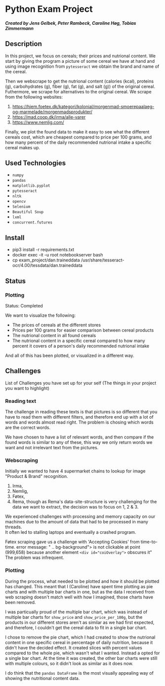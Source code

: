 # Python Exam Project

##### Created by Jens Gelbek, Peter Rambeck, Caroline Høg, Tobias Zimmermann

## Description

In this project, we focus on cereals; their prices and nutrional content.
We start by giving the program a picture of some cereal we have at hand and using image recognition from `pytesseract` we obtain the brand and name of the cereal.

Then we webscrape to get the nutrional content (calories (kcal), proteins (g), carbohydrates (g), fiber (g), fat (g), and salt (g)) of the original cereal. Futhermore, we scrape for alternatives to the original cereal. We scrape from the following websites:

1. https://hjem.foetex.dk/kategori/kolonial/morgenmad-smoerepaalaeg-og-marmelade/morgenmadsprodukter/
2. https://mad.coop.dk/irma/alle-varer
3. https://www.nemlig.com/

Finally, we plot the found data to make it easy to see what the different cereals cost, which are cheapest compared to price per 100 grams, and how many percent of the daily recommended nutrional intake a specific cereal makes up.

## Used Technologies

- `numpy`
- `pandas`
- `matplotlib.pyplot`
- `pytesseract`
- `nltk`
- `opencv`
- `Selenium`
- `Beautiful Soup`
- `lxml`
- `concurrent.futures`

## Install

- pip3 install -r requirements.txt
- docker exec -it -u root notebookserver bash
- cp exam_project/dan.traineddata /usr/share/tesseract-ocr/4.00/tessdata/dan.traineddata

## Status

### Plotting

Status: Completed

We want to visualize the following:

- The prices of cereals at the different stores
- Prices per 100 grams for easier comparison between cereal products
- The nutrional content in all found cereals
- The nutrional content in a specific cereal compared to how many percent it covers of a person's daily recommended nutrional intake

And all of this has been plotted, or visualized in a different way.

## Challenges

List of Challenges you have set up for your self (The things in your project you want to highlight)

### Reading text

The challenge in reading these texts is that pictures is so different that you have to read them with different filters, and therefore end up with a lot of words and words almost read right. The problem is chosing which words are the correct words.

We have chosen to have a list of relevant words, and then compare if the found words is similar to any of these, this way we only return words we want and not irrelevant text from the pictures.

### Webscraping

Initially we wanted to have 4 supermarket chains to lookup for image "Product & Brand" recognition.

1. Irma,
2. Nemlig,
3. Føtex,
4. Rema,
   though as Rema's data-site-structure is very challenging for the data we want to extract, the decision was to focus on 1, 2 & 3.

We experienced challenges with processing and memory capacity on our machines due to the amount of data that had to be processed in many threads. </br>
It often led to stalling laptops and eventually a crashed program.

Føtex scraping gave us a challenge with 'Accepting Cookies' from time-to-time.
error message:
" .. bg-background"> is not clickable at point (999,658) because another element `<div id="coiOverlay">` obscures it"
The problem was infrequent. 

### Plotting

During the process, what needed to be plotted and how it should be plotted has changed. This meant that I (Caroline) have spent time plotting as pie charts and with multiple bar charts in one, but as the data I received from web scraping doesn't match well with how I imagined, those charts have been removed.

I was particually proud of the multiple bar chart, which was instead of multiple bar charts for `show_price` and `show_price_per_100g`, but the products in our different stores aren't as similar as we had first expected, and therefore, I couldn't get the cereal data to fit in a single bar chart.

I chose to remove the pie chart, which I had created to show the nutrional content in one specific cereal in percentage of daily nutrition, because it didn't have the decided effect. It created slices with percent values compared to the whole pie, which wasn't what I wanted. Instead a opted for a single bar chart. At the time it was created, the other bar charts were still with multiple colours, so it didn't look as similar as it does now.

I do think that the `pandas DataFrame` is the most visually appealing way of showing the nutritional content data.
